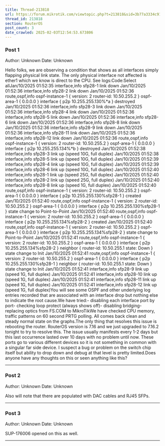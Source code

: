 ```yaml
---
title: Thread-213818
url: https://forum.mikrotik.com/viewtopic.php?t=213818&sid=3b77a3334c914448dbbc02bfdff4c3aa
thread_id: 213818
section: RouterOS
post_count: 3
date_crawled: 2025-02-03T12:54:53.673806
---
```


### Post 1
Author: Unknown
Date: Unknown

Hello folks, we are observing a condition that shows as all interfaces simply flapping physical link state. The only physical interface not affected is ether1 which we know is direct to the CPU. See logs:Code:Select allJan/10/2025 01:52:35 interface,info sfp28-1 link down
Jan/10/2025 01:52:36 interface,info sfp28-2 link down
Jan/10/2025 01:52:36 route,ospf,info ospf-instance-1 { version: 2 router-id: 10.50.255.2 } ospf-area-1 { 0.0.0.0 } interface { p2p 10.255.255.130%*a } destroyed
Jan/10/2025 01:52:36 interface,info sfp28-3 link down
Jan/10/2025 01:52:36 interface,info sfp28-4 link down
Jan/10/2025 01:52:36 interface,info sfp28-5 link down
Jan/10/2025 01:52:36 interface,info sfp28-6 link down
Jan/10/2025 01:52:36 interface,info sfp28-8 link down
Jan/10/2025 01:52:36 interface,info sfp28-9 link down
Jan/10/2025 01:52:36 interface,info sfp28-11 link down
Jan/10/2025 01:52:36 interface,info sfp28-12 link down
Jan/10/2025 01:52:36 route,ospf,info ospf-instance-1 { version: 2 router-id: 10.50.255.2 } ospf-area-1 { 0.0.0.0 } interface { p2p 10.255.255.134%*b } destroyed
Jan/10/2025 01:52:38 interface,info sfp28-3 link up (speed 10G, full duplex)
Jan/10/2025 01:52:38 interface,info sfp28-5 link up (speed 10G, full duplex)
Jan/10/2025 01:52:39 interface,info sfp28-4 link up (speed 10G, full duplex)
Jan/10/2025 01:52:39 interface,info sfp28-6 link up (speed 10G, full duplex)
Jan/10/2025 01:52:40 interface,info sfp28-1 link up (speed 25G, full duplex)
Jan/10/2025 01:52:40 interface,info sfp28-2 link up (speed 25G, full duplex)
Jan/10/2025 01:52:40 interface,info sfp28-8 link up (speed 1G, full duplex)
Jan/10/2025 01:52:40 route,ospf,info ospf-instance-1 { version: 2 router-id: 10.50.255.2 } ospf-area-1 { 0.0.0.0 } interface { p2p 10.255.255.130%sfp28-1 } created
Jan/10/2025 01:52:40 route,ospf,info ospf-instance-1 { version: 2 router-id: 10.50.255.2 } ospf-area-1 { 0.0.0.0 } interface { p2p 10.255.255.130%sfp28-1 } state change to Point-to-Point
Jan/10/2025 01:52:40 route,ospf,info ospf-instance-1 { version: 2 router-id: 10.50.255.2 } ospf-area-1 { 0.0.0.0 } interface { p2p 10.255.255.134%sfp28-2 } created
Jan/10/2025 01:52:40 route,ospf,info ospf-instance-1 { version: 2 router-id: 10.50.255.2 } ospf-area-1 { 0.0.0.0 } interface { p2p 10.255.255.134%sfp28-2 } state change to Point-to-Point
Jan/10/2025 01:52:41 route,ospf,info ospf-instance-1 { version: 2 router-id: 10.50.255.2 } ospf-area-1 { 0.0.0.0 } interface { p2p 10.255.255.134%sfp28-2 } neighbor { router-id: 10.50.255.1 state: Down } state change to Init
Jan/10/2025 01:52:41 route,ospf,info ospf-instance-1 { version: 2 router-id: 10.50.255.2 } ospf-area-1 { 0.0.0.0 } interface { p2p 10.255.255.130%sfp28-1 } neighbor { router-id: 10.50.255.1 state: Down } state change to Init
Jan/10/2025 01:52:41 interface,info sfp28-9 link up (speed 1G, full duplex)
Jan/10/2025 01:52:41 interface,info sfp28-10 link up (speed 1G, full duplex)
Jan/10/2025 01:52:41 interface,info sfp28-11 link up (speed 1G, full duplex)
Jan/10/2025 01:52:41 interface,info sfp28-12 link up (speed 1G, full duplex)You will see some OSPF and other underlying log entries recorded that are associated with an interface drop but nothing else to indicate the root cause.We have tried:- disabling each interface port by port- checking loop protect (always shows off)- disabling bridging- replacing optics from FS.COM to MikroTikWe have checked CPU memory, traffic patterns on 60 second PRTG polling. All comes back clean and steady normal state on the graphs.The only thing that resolves this issue is rebooting the router. RouterOS version is 7.16 and we just upgraded to 7.16.2 tonight to try to resolve this. The issue usually manifests every 1-2 days but this last occurrence lasted over 10 days with no problem until now. These ports go to various different devices so it is not something in common with a singular far side device. I suspect a bug or problem on the switch chip itself but ability to drop down and debug at that level is pretty limited.Does anyone have any thoughts on this or seen anything like this?

---
### Post 2
Author: Unknown
Date: Unknown

Also will note that there are populated with DAC cables and RJ45 SFPs.

---
### Post 3
Author: Unknown
Date: Unknown

SUP-176006 opened on this as well.

---

